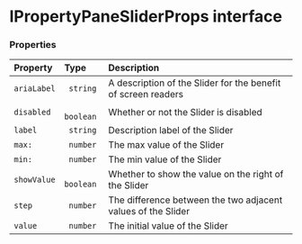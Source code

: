 # IPropertyPaneSliderProps interface





### Properties

| Property	   | Type	| Description|
|:-------------|:-------|:-----------|
|`ariaLabel`      |` string` | A description of the Slider for the benefit of screen readers |
|`disabled`      |` boolean` | Whether or not the Slider is disabled |
|`label`      |` string` | Description label of the Slider |
|`max:`      |` number` | The max value of the Slider |
|`min:`      |` number` | The min value of the Slider |
|`showValue`      |` boolean` | Whether to show the value on the right of the Slider |
|`step`      |` number` | The difference between the two adjacent values of the Slider |
|`value`      |` number` | The initial value of the Slider |




